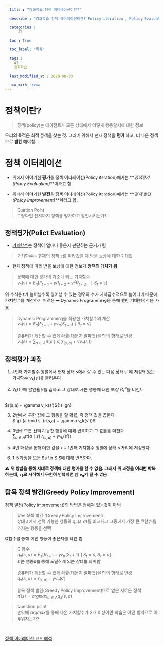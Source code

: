 ```yaml
---
  title : "강화학습 정책 이터레이션이란?"

  describe : "강화학습 정책 이터레이션이란? Policy iteration , Policy Evaluation , Policty Improvement"

  categories : 
      AI

  toc : True

  toc_label: "목차"

  tags : 
    AI
    강화학습

  last_modified_at : 2020-08-30

  use_math: true
---
```

# 정책이란?

> 정책(policy)는 에이전트가 모든 상태에서 어떻게 행동할지에 대한 정보

우리의 목적은 최적 정책을 찾는 것. 그러기 위해서 현재 정책을 **평가** 하고, 더 나은 정책으로 **발전** 해야함.<br>

# 정책 이터레이션 

* 위에서 이야기한 **평가**를 정책 이터레이션(Policy iteration)에서는 **_정책평가 (Policy Evaluation)_**이라고 함

* 위에서 이야기한 **발전**을 정책 이터레이션(Policy iteration)에서는 **_정책 발전(Policy Improvement)_**이라고 함.

> Quation Point <br> 그렇다면 언제까지 정책을 평가하고 발전시키는가?

## 정책평가(Polict Evaluation)

* [가치함수](https://yangdongjae.github.io/ai/Reinforcement_Learning-2/)는 정책이 얼마나 좋은지 판단하는 근거가 됨

> 가치함수는 현재의 정책 $\pi$를 따라갔을 때 받을 보상에 대한 기대값

* 현재 정책에 따라 받을 보상에 대한 정보가 **정책의 가치가 됨**

> 정책에 대한 평가의 기준이 되는 가치함수 <br> $v_\pi(s) = E_\pi[R_{t + 1} + \gamma R_{t + 2} + \gamma^2 R_{t + 3} ... \mid S_t = s]$

위 수식은 t가 늘어날수록 일어날 수 있는 경우의 수가 기하급수적으로 늘어나기 때문에, 가치함수를 계산하기 어려움 ➡️ Dynamic Programming을 통해 벨만 기대방정식을 사용

> Dynamic Programming을 적용한 가치함수의 계산 <br>
$v_\pi(s) = E_\pi[R_{t+1} + \gamma v_\pi(S_{t + 1}) \mid S_t = s]$
 <br> <br> 
 컴퓨터가 게산할 수 있게 확률(대문자 알파벳)을 합의 형태로 변경 <br> 
 $v_\pi (s) = \displaystyle \sum_{a \in A} \pi(a \mid s)(r_{(s,a)} + \gamma v_\pi(s'))$

## 정책평가 과정

1. $k$번째 가치함수 행렬에서 현재 상태 $s$에서 갈 수 있는 다음 상태 $s'$ 에 저장돼 있는 가치함수 $v_k(s')$를 불러온다

2. $v_k(s')$에 할인율 $\gamma$를 곱하고 그 상태로 가는 행동에 대한 보상 $R^a_s$를 더한다
<br>
$r(s,a) + \gamma v_k(s')${:align}

3. 2번에서 구한 값에 그 행동을 할 확률, 즉 정책 값을 곱한다<br>
$ \pi (a \mid s) (r(s,a) + \gamma v_k(s'))$

4. 3번에 모든 선택 가능한 행동에 대해 반복하고 그 값들을 더한다<br>
$\displaystyle \sum_{a \in A} \pi (a \mid s) (r_{(s , a)} + \gamma v_k(s'))$
5. 4번 과정을 통해 더한 값을 $k + 1$번째 가치함수 행렬에 상태 $s$ 자리에 저장한다.

6. 1-5 과정을 모든 $s \in S $에 대해 반복한다.

**⚠️ 위 방법을 통해 제데로 정책에 대한 평가를 할 수 없음. 그래서 위 과정을 여러번 박복하는데, $v_1$로 시작해서 무한히 반복하면 참 $v_\pi$가 될 수 있음**

## 탐욕 정책 발전(Greedy Policy Improvement)
정책 발전(Policy improvement)의 방법은 정해져 있는것이 아님

> 탐욕 정책 발전 (Greedy Policy Improvement) <br> 상태 $s$에서 선택 가능한 행동의 $q_\pi(s,a)$를 비교하고 그중에서 가장 큰 큐함슈를 가지는 행동을 선택

Q함수를 통해 어떤 행동이 좋은지를 확인 함
> Q 함수<br> $q_\pi(s,a) = E_\pi[R_{t + 1} + \gamma v_\pi (S_t + 1) \mid S_t = s , A_t = a]$<br> **$s'$는 행동$a$를 통해 도달하게 되는 상태를 의미함** <br><br> 컴퓨터가 게산할 수 있게 확률(대문자 알파벳)을 합의 형태로 변경<br> $q_\pi(s,a) = r_(s,a) + \gamma v_\pi(s')$ <br><br> 탐욕 정책 발전(Greedy Policy Improvement)으로 얻은 새로운 정책<br>$\pi'(s) = argmax_{a \in A}q_\pi(s,a)$

> Question point <br> 만약에 $argmax$를 통해 나온 가치함수가 2개 이상이면 학습은 어떤 방식으로 이루워지는가?
<br>

[정책 이터레이션 코드 해석](https://yangdongjae.github.io/ai/Reinforcement_Learning-6/)
